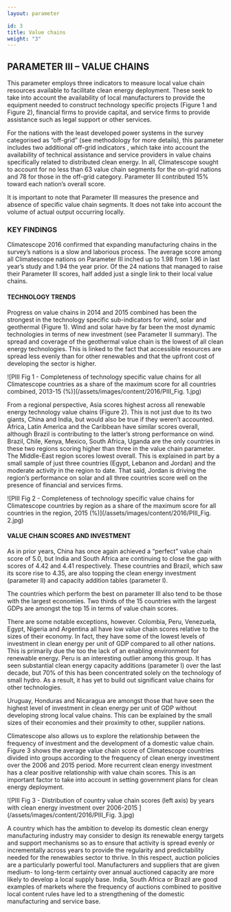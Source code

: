 ```yaml
---
layout: parameter

id: 3
title: Value chains
weight: "3"
---
```

## <b>PARAMETER III – VALUE CHAINS</b>

This parameter employs three indicators to measure local value chain resources available to facilitate clean energy deployment. These seek to take into account the availability of local manufacturers to provide the equipment needed to construct technology specific projects (Figure 1 and Figure 2), financial firms to provide capital, and service firms to provide assistance such as legal support or other services. 

For the nations with the least developed power systems in the survey categorised as “off-grid”  (see methodology for more details), this parameter includes two additional off-grid indicators , which take into account the availability of technical assistance and service providers in value chains specifically related to distributed clean energy. In all, Climatescope sought to account for no less than 63 value chain segments for the on-grid nations and 78 for those in the off-grid category. Parameter III contributed 15% toward each nation’s overall score.

It is important to note that Parameter III measures the presence and absence of specific value chain segments. It does not take into account the volume of actual output occurring locally.


### <b>KEY FINDINGS</b>

Climatescope 2016 confirmed that expanding manufacturing chains in the survey’s nations is a slow and laborious process. The average score among all Climatescope nations on Parameter III inched up to 1.98 from 1.96 in last year’s study and 1.94 the year prior. Of the 24 nations that managed to raise their Parameter III scores, half added just a single link to their local value chains. 

#### TECHNOLOGY TRENDS 

Progress on value chains in 2014 and 2015 combined has been the strongest in the technology specific sub-indicators for wind, solar and geothermal (Figure 1). Wind and solar have by far been the most dynamic technologies in terms of new investment (see Parameter II summary). The spread and coverage of the geothermal value chain is the lowest of all clean energy technologies. This is linked to the fact that accessible resources are spread less evenly than for other renewables and that the upfront cost of developing the sector is higher.   

![PIII Fig 1 - Completeness of technology specific value chains for all Climatescope countries as a share of the maximum score for all countries combined, 2013-15 (%)](/assets/images/content/2016/PIII_Fig. 1.jpg)

From a regional perspective, Asia scores highest across all renewable energy technology value chains (Figure 2). This is not just due to its two giants, China and India, but would also be true if they weren’t accounted. Africa, Latin America and the Caribbean have similar scores overall, although Brazil is contributing to the latter’s strong performance on wind. Brazil, Chile, Kenya, Mexico, South Africa, Uganda are the only countries in these two regions scoring higher than three in the value chain parameter. The Middle-East region scores lowest overall. This is explained in part by a small sample of just three countries (Egypt, Lebanon and Jordan) and the moderate activity in the region to date. That said, Jordan is driving the region’s performance on solar and all three countries score well on the presence of financial and services firms. 

![PIII Fig 2 - Completeness of technology specific value chains for Climatescope countries by region as a share of the maximum score for all countries in the region, 2015 (%)](/assets/images/content/2016/PIII_Fig. 2.jpg)

#### VALUE CHAIN SCORES AND INVESTMENT

As in prior years, China has once again achieved a “perfect” value chain score of 5.0, but India and South Africa are continuing to close the gap with scores of 4.42 and 4.41 respectively. These countries and Brazil, which saw its score rise to 4.35, are also topping the clean energy investment (parameter II) and capacity addition tables (parameter I). 

The countries which perform the best on parameter III also tend to be those with the largest economies. Two thirds of the 15 countries with the largest GDPs are amongst the top 15 in terms of value chain scores. 

There are some notable exceptions, however. Colombia, Peru, Venezuela, Egypt, Nigeria and Argentina all have low value chain scores relative to the sizes of their economy. In fact, they have some of the lowest levels of investment in clean energy per unit of GDP compared to all other nations. This is primarily due the too the lack of an enabling environment for renewable energy.
Peru is an interesting outlier among this group. It has seen substantial clean energy capacity additions (parameter I) over the last decade, but 70% of this has been concentrated solely on the technology of small hydro. As a result, it has yet to build out significant value chains for other technologies.

Uruguay, Honduras and Nicaragua are amongst those that have seen the highest level of investment in clean energy per unit of GDP without developing strong local value chains. This can be explained by the small sizes of their economies and their proximity to other, supplier nations. 

Climatescope also allows us to explore the relationship between the frequency of investment and the development of a domestic value chain. Figure 3 shows the average value chain score of Climatescope countries divided into groups according to the frequency of clean energy investment over the 2006 and 2015 period. More recurrent clean energy investment has a clear positive relationship with value chain scores. This is an important factor to take into account in setting government plans for clean energy deployment.    
    
![PIII Fig 3 - Distribution of country value chain scores (left axis) by years with clean energy investment over 2006-2015 ](/assets/images/content/2016/PIII_Fig. 3.jpg)

A country which has the ambition to develop its domestic clean energy manufacturing industry may consider to design its renewable energy targets and support mechanisms so as to ensure that activity is spread evenly or incrementally across years to provide the regularity and predictability needed for the renewables sector to thrive. In this respect, auction policies are a particularly powerful tool.  Manufacturers and suppliers that are given medium- to long-term certainty over annual auctioned capacity are more likely to develop a local supply base. India, South Africa or Brazil are good examples of markets where the frequency of auctions combined to positive local content rules have led to a strengthening of the domestic manufacturing and service base. 
